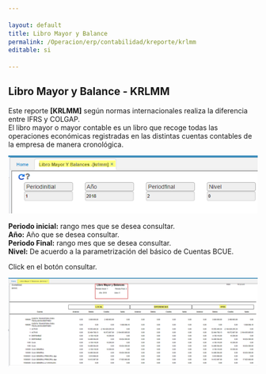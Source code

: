 ```yaml
---

layout: default
title: Libro Mayor y Balance
permalink: /Operacion/erp/contabilidad/kreporte/krlmm
editable: si

---
```


## Libro Mayor y Balance - KRLMM
Este reporte **[KRLMM]** según normas internacionales realiza la diferencia entre IFRS y COLGAP.  
El libro mayor o mayor contable es un libro que recoge todas las operaciones económicas registradas en las distintas cuentas contables de la empresa de manera cronológica. 


![](krlmm1.png)

**Periodo inicial:** rango mes que se desea consultar.  
**Año:** Año que se desea consultar.  
**Periodo Final:** rango mes que se desea consultar.  
**Nivel:** De acuerdo a la parametrización del básico de Cuentas BCUE.  


Click en el botón consultar.  

![](krlmm2.png)









